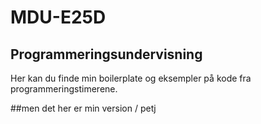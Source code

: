 # MDU-E25D

## Programmeringsundervisning

Her kan du finde min boilerplate og eksempler på kode fra programmeringstimerene.

##men det her er min version 
/ petj
